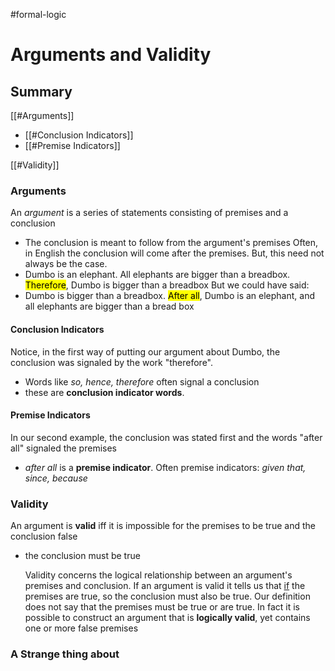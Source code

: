 #formal-logic
# Arguments and Validity
## Summary
[[#Arguments]]
- [[#Conclusion Indicators]]
- [[#Premise Indicators]]

[[#Validity]]

### Arguments
An *argument* is a series of statements consisting of premises and a conclusion
- The conclusion is meant to follow from the argument's premises
Often, in English the conclusion will come after the premises. But, this need not always be the case.
- Dumbo is an elephant. All elephants are bigger than a breadbox. <Mark>Therefore</Mark>, Dumbo is bigger than a breadbox
But we could have said:
- Dumbo is bigger than a breadbox. <Mark>After all</Mark>, Dumbo is an elephant, and all elephants are bigger than a bread box

#### Conclusion Indicators
Notice, in the first way of putting our argument about Dumbo, the conclusion was signaled by the work "therefore".
- Words like *so, hence, therefore* often signal a conclusion
- these are **conclusion indicator words**.

#### Premise Indicators
In our second example, the conclusion was stated first and the words "after all" signaled the premises
- *after all* is a **premise indicator**. Often premise indicators: *given that, since, because*

### Validity
An argument is **valid** iff it is impossible for the premises to be true and the conclusion false
- the conclusion must be true

	Validity concerns the logical relationship between an argument's premises and conclusion. If an argument is valid it tells us that <u>if</u> the premises are true, so the conclusion must also be true. Our definition does not say that the premises must be true or are true. In fact it is possible to construct an argument that is **logically valid**, yet contains one or more false premises

### A Strange thing about
